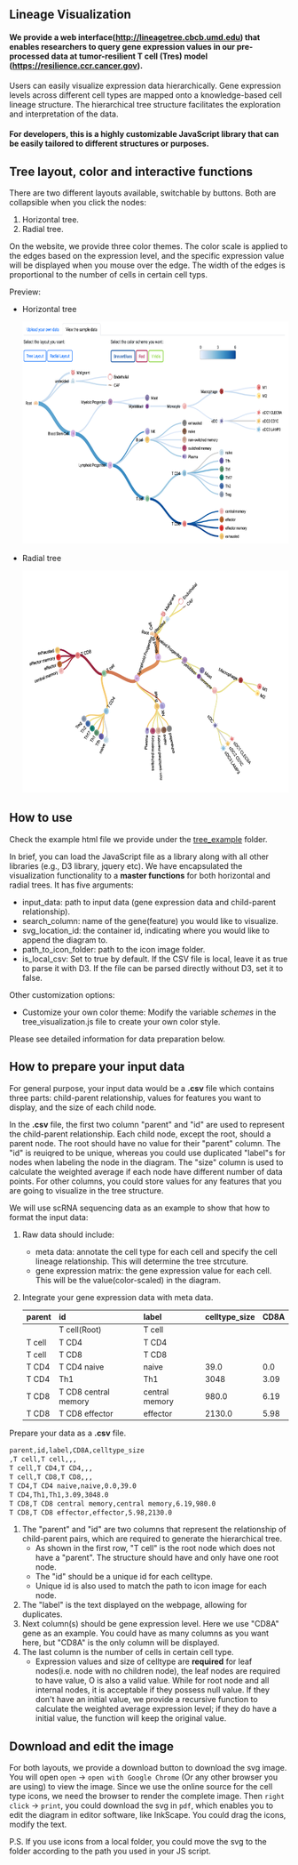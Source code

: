 ## Lineage Visualization

#### We provide a web interface(http://lineagetree.cbcb.umd.edu) that enables researchers to query gene expression values in our pre-processed data at tumor-resilient T cell (Tres) model (https://resilience.ccr.cancer.gov).  

Users can easily visualize expression data hierarchically. Gene expression levels across different cell types are mapped onto a knowledge-based cell lineage structure. The hierarchical tree structure facilitates the exploration and interpretation of the data.

#### For developers, this is a highly customizable JavaScript library that can be easily tailored to different structures or purposes.

**Tree layout, color and interactive functions**
---
There are two different layouts available, switchable by buttons. Both are collapsible when you click the nodes:
1. Horizontal tree. 
2. Radial tree.

On the website, we provide three color themes. The color scale is applied to the edges based on the expression level, and the specific expression value will be displayed when you mouse over the edge. The width of the edges is proportional to the number of cells in certain cell typs. 

Preview:
* Horizontal tree

    <img src= "tree_example/preview_image/horizontal_tree.png" width = "650" height= "400">

* Radial tree

    <img src= "tree_example/preview_image/radial_tree.png" width = "650" height= "400">


**How to use**
---
Check the example html file we provide under the [tree_example](https://github.com/data2intelligence/lineage_visualization/tree/main/tree_example) folder.

In brief, you can load the JavaScript file as a library along with all other libraries (e.g., D3 library, jquery etc). We have encapsulated the visualization functionality to a **master functions** for both horizontal and radial trees. It has five arguments: 

* input_data: path to input data (gene expression data and child-parent relationship).
* search_column: name of the gene(feature) you would like to visualize.
* svg_location_id: the container id, indicating where you would like to append the diagram to.
* path_to_icon_folder: path to the icon image folder.
* is_local_csv: Set to true by default. If the CSV file is local, leave it as true to parse it with D3. If the file can be parsed directly without D3, set it to false.

Other customization options:
* Customize your own color theme: Modify the variable _schemes_ in the tree_visualization.js file to create your own color style.

Please see detailed information for data preparation below.

**How to prepare your input data**
---
For general purpose, your input data would be a **.csv** file which contains three parts: child-parent relationship, values for features you want to display, and the size of each child node.

In the **.csv** file, the first two column "parent" and "id" are used to represent the child-parent relationship. Each child node, except the root, should a parent node. The root should have no value for their "parent" column. The "id" is reuiqred to be unique, whereas you could use duplicated "label"s for nodes when labeling the node in the diagram. The "size" column is used to calculate the weighted average if each node have different number of data points. For other columns, you could store values for any features that you are going to visualize in the tree structure.

We will use scRNA sequencing data as an example to show that how to format the input data:


1. Raw data should include:
    * meta data: annotate the cell type for each cell and specify the cell lineage relationship. This will determine the tree strcuture.
    * gene expression matrix: the gene expression value for each cell. This will be the value(color-scaled) in the diagram.
    

2. Integrate your gene expression data with meta data.

    |parent|id|label|celltype_size|CD8A|
    |------|--|-----|----|-------------|
    ||T cell(Root)|T cell|||
    |T cell|T CD4|T CD4|||
    |T cell|T CD8|T CD8|||
    |T CD4|T CD4 naive|naive|39.0|0.0|
    |T CD4|Th1|Th1|3048|3.09|
    |T CD8|T CD8 central memory|central memory|980.0|6.19|
    |T CD8|T CD8 effector|effector|2130.0|5.98|

Prepare your data as a **.csv** file.
```
parent,id,label,CD8A,celltype_size
,T cell,T cell,,,
T cell,T CD4,T CD4,,,
T cell,T CD8,T CD8,,,
T CD4,T CD4 naive,naive,0.0,39.0
T CD4,Th1,Th1,3.09,3048.0
T CD8,T CD8 central memory,central memory,6.19,980.0
T CD8,T CD8 effector,effector,5.98,2130.0
```
1.  The "parent" and "id" are two columns that represent the relationship of child-parent pairs, which are required to generate the hierarchical tree.
    * As shown in the first row, "T cell" is the root node which does not have a "parent". The structure should have and only have one root node.
    * The "id" should be a unique id for each celltype.
    * Unique id is also used to match the path to icon image for each node.
2.  The "label" is the text displayed on the webpage, allowing for duplicates.
3. Next column(s) should be gene expression level. Here we use "CD8A" gene as an example. You could have as many columns as you want here, but "CD8A" is the only column will be displayed.
4. The last column is the number of cells in certain cell type.
    * Expression values and size of celltype are **required** for leaf nodes(i.e. node with no children node), the leaf nodes are required to have value, O is also a valid value. While for root node and all internal nodes, it is acceptable if they possess null value. If they don't have an initial value, we provide a recursive function to calculate the weighted average expression level; if they do have a initial value, the function will keep the original value.

**Download and edit the image**
---
For both layouts, we provide a download button to download the svg image. You will open `open` -> `open with Google Chrome` (Or any other browser you are using) to view the image. Since we use the online source for the cell type icons, we need the browser to render the complete image. Then `right click` -> `print`, you could download the svg in `pdf`, which enables you to edit the diagram in editor software, like InkScape. You could drag the icons, modify the text.

P.S. If you use icons from a local folder, you could move the svg to the folder according to the path you used in your JS script. 